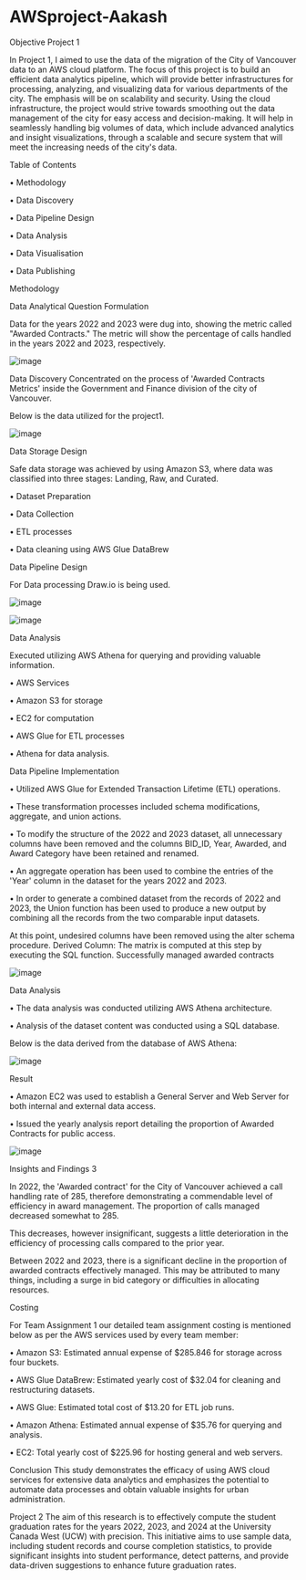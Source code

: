 # AWSproject-Aakash

Objective Project 1 

In Project 1, I aimed to use the data of the migration of the City of Vancouver data to an AWS cloud platform. The focus of this project is to build an efficient data analytics pipeline, which will provide better infrastructures for processing, analyzing, and visualizing data for various departments of the city. The emphasis will be on scalability and security. Using the cloud infrastructure, the project would strive towards smoothing out the data management of the city for easy access and decision-making. It will help in seamlessly handling big volumes of data, which include advanced analytics and insight visualizations, through a scalable and secure system that will meet the increasing needs of the city's data.







Table of Contents 

   •	Methodology

   •	Data Discovery

   •	Data Pipeline Design

   •	Data Analysis

   •	Data Visualisation

   •	Data Publishing


Methodology 

Data Analytical Question Formulation 

Data for the years 2022 and 2023 were dug into, showing the metric called "Awarded Contracts." The metric will show the percentage of calls handled in the years 2022 and 2023, respectively.



![image](https://github.com/user-attachments/assets/ae1f1fce-00dc-456a-9207-237afcbf1089)

Data Discovery 
Concentrated on the process of 'Awarded Contracts Metrics' inside the Government and Finance division of the city of Vancouver.

Below is the data utilized for the project1.  

![image](https://github.com/user-attachments/assets/db2275d2-715d-4c32-914c-ce7769097491)


Data Storage Design 

Safe data storage was achieved by using Amazon S3, where data was classified into three stages: Landing, Raw, and Curated. 

  •	Dataset Preparation 

  •	Data Collection

  •	ETL processes

  •	Data cleaning using AWS Glue DataBrew 


Data Pipeline Design 

For Data processing  Draw.io is being used.

![image](https://github.com/user-attachments/assets/0257cc26-3f5f-4985-bcff-3b04436560b5)

![image](https://github.com/user-attachments/assets/c8f15782-77b3-41da-9c92-63e8b7e68f9c)


Data Analysis 

Executed utilizing AWS Athena for querying and providing valuable information.

  •	AWS Services

  •	Amazon S3 for storage

  •	EC2 for computation

  •	AWS Glue for ETL processes

  •	Athena for data analysis.




Data Pipeline Implementation


  •	Utilized AWS Glue for Extended Transaction Lifetime (ETL) operations.


  •	These transformation processes included schema modifications, aggregate, and union actions.


  •	To modify the structure of the 2022 and 2023 dataset, all unnecessary columns have been removed and the columns BID_ID, Year, Awarded, and Award Category  have been retained and renamed. 


  •	An aggregate operation has been used to combine the entries of the 'Year' column in the dataset for the years 2022 and 2023.


  •	In order to generate a combined dataset from the records of 2022 and 2023, the Union function has been used to produce a new output by combining all the records from the two comparable input datasets. 


At this point, undesired columns have been removed using the alter schema procedure. 
Derived Column: The matrix is computed at this step by executing the SQL function. Successfully managed awarded contracts


![image](https://github.com/user-attachments/assets/1022cd1e-0baf-42f1-b140-df65dedcec22)

Data Analysis 

  •	The data analysis was conducted utilizing AWS Athena architecture. 
  
  •	Analysis of the dataset content was conducted using a SQL database.

Below is the data derived from the database of  AWS Athena:  

![image](https://github.com/user-attachments/assets/fd126d31-9e87-4167-b612-d5ae68a14f29)


Result 

  •	Amazon EC2 was used to establish a General Server and Web Server for both internal and external data access.
  
  •	Issued the yearly analysis report detailing the proportion of Awarded Contracts for public access.

![image](https://github.com/user-attachments/assets/a1708f30-8488-4c7d-ac8b-a97ed3288a50)

Insights and Findings 3

In 2022, the 'Awarded contract' for the City of Vancouver achieved a call handling rate of 285, therefore demonstrating a commendable level of efficiency in award management. 
The proportion of calls managed decreased somewhat to 285.

This decreases, however insignificant, suggests a little deterioration in the efficiency of processing calls compared to the prior year. 

Between 2022 and 2023, there is a significant decline in the proportion of awarded contracts effectively managed. This may be attributed to many things, including a surge in bid category or difficulties in allocating resources.


Costing 

For Team Assignment 1 our detailed team assignment costing is mentioned below as per the AWS services used by every team member:

  •	Amazon S3: Estimated annual expense of $285.846 for storage across four buckets.

  •	AWS Glue DataBrew: Estimated yearly cost of $32.04 for cleaning and restructuring datasets.

  •	AWS Glue: Estimated total cost of $13.20 for ETL job runs.

  •	Amazon Athena: Estimated annual expense of $35.76 for querying and analysis.

  •	EC2: Total yearly cost of $225.96 for hosting general and web servers.

Conclusion
This study demonstrates the efficacy of using AWS cloud services for extensive data analytics and emphasizes the potential to automate data processes and obtain valuable insights for urban administration.



Project 2 
The aim of this research is to effectively compute the student graduation rates for the years 2022, 2023, and 2024 at the University Canada West (UCW) with precision. This initiative aims to use sample data, including student records and course completion statistics, to provide significant insights into student performance, detect patterns, and provide data-driven suggestions to enhance future graduation rates.

